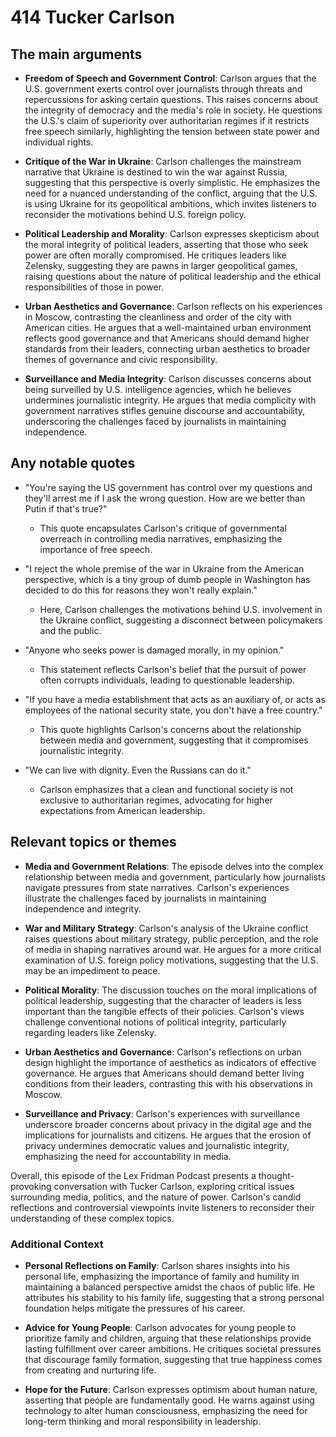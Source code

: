 # 414 Tucker Carlson

## The main arguments

- **Freedom of Speech and Government Control**: Carlson argues that the U.S. government exerts control over journalists through threats and repercussions for asking certain questions. This raises concerns about the integrity of democracy and the media's role in society. He questions the U.S.'s claim of superiority over authoritarian regimes if it restricts free speech similarly, highlighting the tension between state power and individual rights.

- **Critique of the War in Ukraine**: Carlson challenges the mainstream narrative that Ukraine is destined to win the war against Russia, suggesting that this perspective is overly simplistic. He emphasizes the need for a nuanced understanding of the conflict, arguing that the U.S. is using Ukraine for its geopolitical ambitions, which invites listeners to reconsider the motivations behind U.S. foreign policy.

- **Political Leadership and Morality**: Carlson expresses skepticism about the moral integrity of political leaders, asserting that those who seek power are often morally compromised. He critiques leaders like Zelensky, suggesting they are pawns in larger geopolitical games, raising questions about the nature of political leadership and the ethical responsibilities of those in power.

- **Urban Aesthetics and Governance**: Carlson reflects on his experiences in Moscow, contrasting the cleanliness and order of the city with American cities. He argues that a well-maintained urban environment reflects good governance and that Americans should demand higher standards from their leaders, connecting urban aesthetics to broader themes of governance and civic responsibility.

- **Surveillance and Media Integrity**: Carlson discusses concerns about being surveilled by U.S. intelligence agencies, which he believes undermines journalistic integrity. He argues that media complicity with government narratives stifles genuine discourse and accountability, underscoring the challenges faced by journalists in maintaining independence.

## Any notable quotes

- "You're saying the US government has control over my questions and they'll arrest me if I ask the wrong question. How are we better than Putin if that's true?"
  - This quote encapsulates Carlson's critique of governmental overreach in controlling media narratives, emphasizing the importance of free speech.

- "I reject the whole premise of the war in Ukraine from the American perspective, which is a tiny group of dumb people in Washington has decided to do this for reasons they won't really explain."
  - Here, Carlson challenges the motivations behind U.S. involvement in the Ukraine conflict, suggesting a disconnect between policymakers and the public.

- "Anyone who seeks power is damaged morally, in my opinion."
  - This statement reflects Carlson's belief that the pursuit of power often corrupts individuals, leading to questionable leadership.

- "If you have a media establishment that acts as an auxiliary of, or acts as employees of the national security state, you don't have a free country."
  - This quote highlights Carlson's concerns about the relationship between media and government, suggesting that it compromises journalistic integrity.

- "We can live with dignity. Even the Russians can do it."
  - Carlson emphasizes that a clean and functional society is not exclusive to authoritarian regimes, advocating for higher expectations from American leadership.

## Relevant topics or themes

- **Media and Government Relations**: The episode delves into the complex relationship between media and government, particularly how journalists navigate pressures from state narratives. Carlson's experiences illustrate the challenges faced by journalists in maintaining independence and integrity.

- **War and Military Strategy**: Carlson's analysis of the Ukraine conflict raises questions about military strategy, public perception, and the role of media in shaping narratives around war. He argues for a more critical examination of U.S. foreign policy motivations, suggesting that the U.S. may be an impediment to peace.

- **Political Morality**: The discussion touches on the moral implications of political leadership, suggesting that the character of leaders is less important than the tangible effects of their policies. Carlson's views challenge conventional notions of political integrity, particularly regarding leaders like Zelensky.

- **Urban Aesthetics and Governance**: Carlson's reflections on urban design highlight the importance of aesthetics as indicators of effective governance. He argues that Americans should demand better living conditions from their leaders, contrasting this with his observations in Moscow.

- **Surveillance and Privacy**: Carlson's experiences with surveillance underscore broader concerns about privacy in the digital age and the implications for journalists and citizens. He argues that the erosion of privacy undermines democratic values and journalistic integrity, emphasizing the need for accountability in media.

Overall, this episode of the Lex Fridman Podcast presents a thought-provoking conversation with Tucker Carlson, exploring critical issues surrounding media, politics, and the nature of power. Carlson's candid reflections and controversial viewpoints invite listeners to reconsider their understanding of these complex topics.

### Additional Context

- **Personal Reflections on Family**: Carlson shares insights into his personal life, emphasizing the importance of family and humility in maintaining a balanced perspective amidst the chaos of public life. He attributes his stability to his family life, suggesting that a strong personal foundation helps mitigate the pressures of his career.

- **Advice for Young People**: Carlson advocates for young people to prioritize family and children, arguing that these relationships provide lasting fulfillment over career ambitions. He critiques societal pressures that discourage family formation, suggesting that true happiness comes from creating and nurturing life.

- **Hope for the Future**: Carlson expresses optimism about human nature, asserting that people are fundamentally good. He warns against using technology to alter human consciousness, emphasizing the need for long-term thinking and moral responsibility in leadership.

